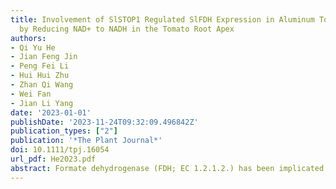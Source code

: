 ```yaml
---
title: Involvement of SlSTOP1 Regulated SlFDH Expression in Aluminum Tolerance
  by Reducing NAD+ to NADH in the Tomato Root Apex
authors:
- Qi Yu He
- Jian Feng Jin
- Peng Fei Li
- Hui Hui Zhu
- Zhan Qi Wang
- Wei Fan
- Jian Li Yang
date: '2023-01-01'
publishDate: '2023-11-24T09:32:09.496842Z'
publication_types: ["2"]
publication: '*The Plant Journal*'
doi: 10.1111/tpj.16054
url_pdf: He2023.pdf
abstract: Formate dehydrogenase (FDH; EC 1.2.1.2.) has been implicated in plant responses to a variety of stresses, including aluminum (Al) stress in acidic soils. However, the role of this enzyme in Al tolerance is not yet fully understood, and how FDH gene expression is regulated is unknown. Here, we report the identification and functional characterization of the tomato (Solanum lycopersicum) SlFDH gene.
---
```

